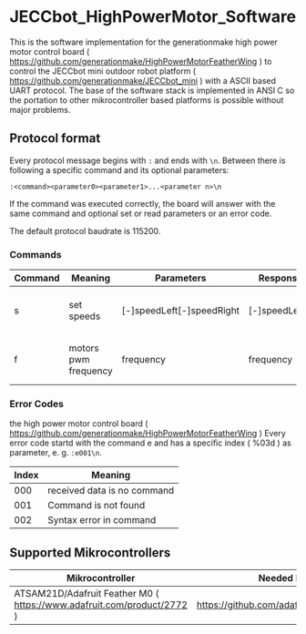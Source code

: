 # JECCbot_HighPowerMotor_Software
This is the software implementation for the generationmake high power motor control board ( https://github.com/generationmake/HighPowerMotorFeatherWing ) to control the JECCbot mini  outdoor robot platform ( https://github.com/generationmake/JECCbot_mini ) with a ASCII based UART protocol. The base of the software stack is implemented in ANSI C so the portation to other mikrocontroller based platforms is possible without major problems.

## Protocol format

Every protocol message begins with ```:``` and ends with ```\n```. Between there is following a specific command and its optional parameters:

```:<command><parameter0><parameter1>...<parameter n>\n```

If the command was executed correctly, the board will answer with the same command and optional set or read parameters or an error code.

The default protocol baudrate is 115200.

### Commands

| Command | Meaning | Parameters | Response parameters | Format | Example |
| ------- | ------- | -------- | ----------------- | ------ | ------- |
| s       | set speeds | [-]speedLeft[-]speedRight | [-]speedLeft[-]speedRight | %03d, -100% to 100% | ```:s100-050\n``` |
| f       | motors pwm frequency | frequency | frequency | 0 Hz to 16000 Hz, %05d | ```:f08000\n``` |


### Error Codes
the high power motor control board ( https://github.com/generationmake/HighPowerMotorFeatherWing )
Every error code startd with the command e and has a specific index ( %03d ) as parameter, e. g. ```:e001\n```.

| Index | Meaning |
| ----- | ------- |
| 000 | received data is no command |
| 001 | Command is not found |
| 002 | Syntax error in command |

## Supported Mikrocontrollers

| Mikrocontroller | Needed Libraries |
| --------------- | ---------------- |
| ATSAM21D/Adafruit Feather M0 ( https://www.adafruit.com/product/2772 ) | https://github.com/adafruit/Adafruit_ADS1X15 |
